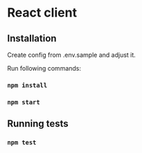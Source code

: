 # React client

## Installation

Create config from .env.sample and adjust it. <br/>

Run following commands:
### `npm install`
### `npm start`

## Running tests
### `npm test`

